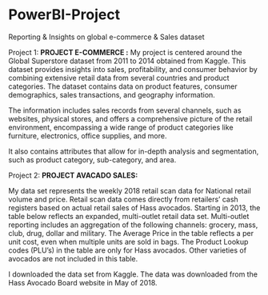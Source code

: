 # PowerBI-Project
Reporting &amp; Insights on global e-commerce & Sales dataset

Project 1:
**PROJECT E-COMMERCE :**
My project is centered around the Global Superstore dataset from 2011 to 2014 obtained from Kaggle. This dataset provides insights into sales, profitability, and consumer behavior by combining extensive retail data from several countries and product categories. The dataset contains data on product features, consumer demographics, sales transactions, and geography information.



The information includes sales records from several channels, such as websites, physical stores, and offers a comprehensive picture of the retail environment, encompassing a wide range of product categories like furniture, electronics, office supplies, and more.

 It also contains attributes that allow for in-depth analysis and segmentation, such as product category, sub-category, and area. 

Project 2:
**PROJECT AVACADO SALES:**

My data set represents the weekly 2018 retail scan data for National retail volume and price. Retail scan data comes directly from retailers’ cash registers based on actual retail sales of Hass avocados. Starting in 2013, the table below reflects an expanded, multi-outlet retail data set. Multi-outlet reporting includes an aggregation of the following channels: grocery, mass, club, drug, dollar and military. The Average Price in the table reflects a per unit cost, even when multiple units are sold in bags. The Product Lookup codes (PLU’s) in the table are only for Hass avocados. Other varieties of avocados are not included in this table.


I downloaded the data set from Kaggle. The data was downloaded from the Hass Avocado Board website in May of 2018.  



